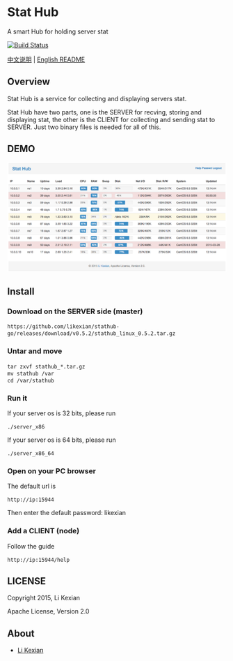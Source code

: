 # Stat Hub

A smart Hub for holding server stat

[![Build Status](https://secure.travis-ci.org/likexian/stathub-go.png)](https://secure.travis-ci.org/likexian/stathub-go)

[中文说明](README-ZH.md) | [English README](README.md)

## Overview

Stat Hub is a service for collecting and displaying servers stat.

Stat Hub have two parts, one is the SERVER for recving, storing and displaying stat, the other is the CLIENT for collecting and sending stat to SERVER. Just two binary files is needed for all of this.

## DEMO

![demo](demo.png)

## Install

### Download on the SERVER side (master)

    https://github.com/likexian/stathub-go/releases/download/v0.5.2/stathub_linux_0.5.2.tar.gz

### Untar and move

    tar zxvf stathub_*.tar.gz
    mv stathub /var
    cd /var/stathub

### Run it

If your server os is 32 bits, please run

    ./server_x86

If your server os is 64 bits, please run

    ./server_x86_64

### Open on your PC browser

The default url is

    http://ip:15944

Then enter the default password: likexian

### Add a CLIENT (node)

Follow the guide

    http://ip:15944/help

## LICENSE

Copyright 2015, Li Kexian

Apache License, Version 2.0

## About

- [Li Kexian](https://www.likexian.com/)
